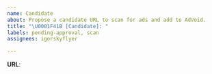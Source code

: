 ```yaml
---
name: Candidate
about: Propose a candidate URL to scan for ads and add to AdVoid.
title: "\U0001F41B [Candidate]: "
labels: pending-approval, scan
assignees: igorskyflyer

---
```

<!--
If you happen to find a URL that contains ads, write it below to request its scan.

One URL per issue!
-->

**URL**:
